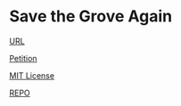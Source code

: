 # Save the Grove Again

[URL](https://www.savethegroveagain.com)


[Petition](https://petition.savethegroveagain.com)


[MIT License](/LICENSE)


[REPO](https://github.com/annebrown/stga)
